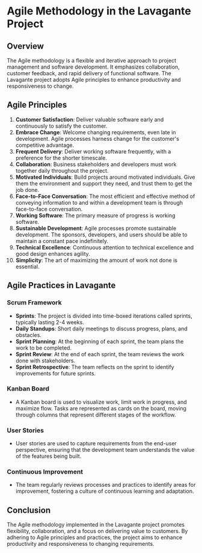 # Agile Methodology in the Lavagante Project

## Overview
The Agile methodology is a flexible and iterative approach to project management and software development. It emphasizes collaboration, customer feedback, and rapid delivery of functional software. The Lavagante project adopts Agile principles to enhance productivity and responsiveness to change.

## Agile Principles
1. **Customer Satisfaction**: Deliver valuable software early and continuously to satisfy the customer.
2. **Embrace Change**: Welcome changing requirements, even late in development. Agile processes harness change for the customer's competitive advantage.
3. **Frequent Delivery**: Deliver working software frequently, with a preference for the shorter timescale.
4. **Collaboration**: Business stakeholders and developers must work together daily throughout the project.
5. **Motivated Individuals**: Build projects around motivated individuals. Give them the environment and support they need, and trust them to get the job done.
6. **Face-to-Face Conversation**: The most efficient and effective method of conveying information to and within a development team is through face-to-face conversation.
7. **Working Software**: The primary measure of progress is working software.
8. **Sustainable Development**: Agile processes promote sustainable development. The sponsors, developers, and users should be able to maintain a constant pace indefinitely.
9. **Technical Excellence**: Continuous attention to technical excellence and good design enhances agility.
10. **Simplicity**: The art of maximizing the amount of work not done is essential.

## Agile Practices in Lavagante
### Scrum Framework
- **Sprints**: The project is divided into time-boxed iterations called sprints, typically lasting 2-4 weeks.
- **Daily Standups**: Short daily meetings to discuss progress, plans, and obstacles.
- **Sprint Planning**: At the beginning of each sprint, the team plans the work to be completed.
- **Sprint Review**: At the end of each sprint, the team reviews the work done with stakeholders.
- **Sprint Retrospective**: The team reflects on the sprint to identify improvements for future sprints.

### Kanban Board
- A Kanban board is used to visualize work, limit work in progress, and maximize flow. Tasks are represented as cards on the board, moving through columns that represent different stages of the workflow.

### User Stories
- User stories are used to capture requirements from the end-user perspective, ensuring that the development team understands the value of the features being built.

### Continuous Improvement
- The team regularly reviews processes and practices to identify areas for improvement, fostering a culture of continuous learning and adaptation.

## Conclusion
The Agile methodology implemented in the Lavagante project promotes flexibility, collaboration, and a focus on delivering value to customers. By adhering to Agile principles and practices, the project aims to enhance productivity and responsiveness to changing requirements.